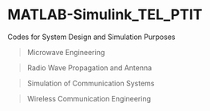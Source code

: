 # MATLAB-Simulink_TEL_PTIT
Codes for System Design and Simulation Purposes

> Microwave Engineering

> Radio Wave Propagation and Antenna

> Simulation of Communication Systems

> Wireless Communication Engineering

